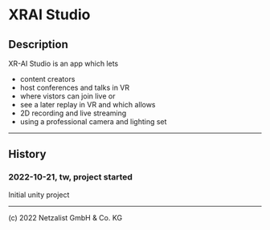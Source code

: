 # XRAI Studio

## Description

XR-AI Studio is an app which lets 

- content creators
- host conferences and talks in VR 
- where vistors can join live or
- see a later replay in VR and which allows 
- 2D recording and live streaming
- using a professional camera and lighting set

---


## History

### 2022-10-21, tw, project started

Initial unity project

---

(c) 2022 Netzalist GmbH & Co. KG